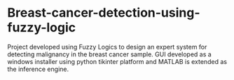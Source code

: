 # Breast-cancer-detection-using-fuzzy-logic
Project developed using Fuzzy Logics to design an expert system for detecting malignancy in the breast cancer sample. GUI developed as a windows installer using python tikinter platform and MATLAB is extended as the inference engine. 

